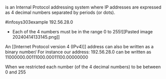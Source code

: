 is an Internal Protocol addressing system where IP addresses are expressed as 4 decimal numbers separated by periods (or dots).

#infosys303example 
$192.56.28.0$
- Each of the 4 numbers must be in the range 0 to 255![[Pasted image 20240414133145.png]]

An [[Internet Protocol version 4 (IPv4)]] address can also be written as a binary number/ For instance our address:
$192.56.28.0$ can be written as $11000000.00111000.00011100.00000000$ 

When we restricted each number (of the 4 decimal numbers) to be between 0 and 255